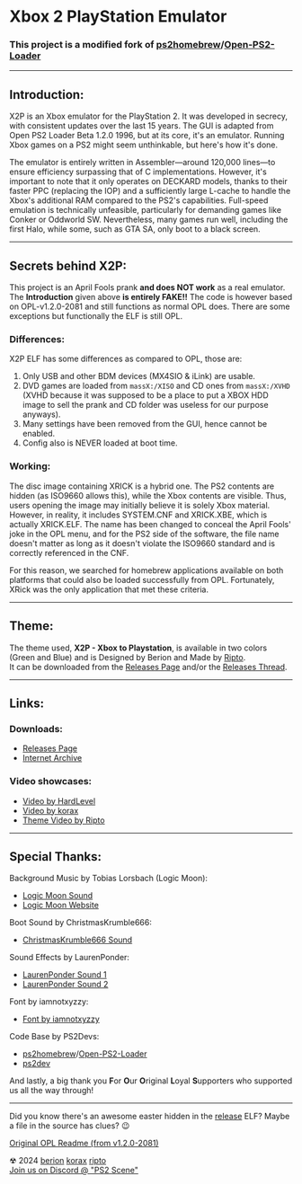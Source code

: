 # Xbox 2 PlayStation Emulator
### This project is a modified fork of [ps2homebrew](https://github.com/ps2homebrew)/[Open-PS2-Loader](https://github.com/ps2homebrew/Open-PS2-Loader)

-----

## Introduction:
X2P is an Xbox emulator for the PlayStation 2. It was developed in secrecy, with consistent updates over the last 15 years. The GUI is adapted from Open PS2 Loader Beta 1.2.0 1996, but at its core, it's an emulator. Running Xbox games on a PS2 might seem unthinkable, but here's how it's done.

The emulator is entirely written in Assembler—around 120,000 lines—to ensure efficiency surpassing that of C implementations. However, it's important to note that it only operates on DECKARD models, thanks to their faster PPC (replacing the IOP) and a sufficiently large L-cache to handle the Xbox's additional RAM compared to the PS2's capabilities. Full-speed emulation is technically unfeasible, particularly for demanding games like Conker or Oddworld SW. Nevertheless, many games run well, including the first Halo, while some, such as GTA SA, only boot to a black screen.

-----

## Secrets behind X2P:
This project is an April Fools prank **and does NOT work** as a real emulator. The **Introduction** given above **is entirely FAKE!!**  The code is however based on OPL-v1.2.0-2081 and still functions as normal OPL does. There are some exceptions but functionally the ELF is still OPL.

### Differences:
X2P ELF has some differences as compared to OPL, those are:
1. Only USB and other BDM devices (MX4SIO & iLink) are usable.
2. DVD games are loaded from ```massX:/XISO``` and CD ones from ```massX:/XVHD``` (XVHD because it was supposed to be a place to put a XBOX HDD image to sell the prank and CD folder was useless for our purpose anyways).
3. Many settings have been removed from the GUI, hence cannot be enabled.
4. Config also is NEVER loaded at boot time.

### Working:
The disc image containing XRICK is a hybrid one. The PS2 contents are hidden (as ISO9660 allows this), while the Xbox contents are visible. Thus, users opening the image may initially believe it is solely Xbox material. However, in reality, it includes SYSTEM.CNF and XRICK.XBE, which is actually XRICK.ELF. The name has been changed to conceal the April Fools' joke in the OPL menu, and for the PS2 side of the software, the file name doesn't matter as long as it doesn't violate the ISO9660 standard and is correctly referenced in the CNF.

For this reason, we searched for homebrew applications available on both platforms that could also be loaded successfully from OPL. Fortunately, XRick was the only application that met these criteria.

-----

## Theme:
The theme used, **X2P - Xbox to Playstation**, is available in two colors (Green and Blue) and is Designed by Berion and Made by [Ripto](https://github.com/knowahitall).  
It can be downloaded from the [Releases Page](https://github.com/koraxial/Xbox-2-PlayStation-Emulator-AlFa/releases/tag/THM-v2) and/or the [Releases Thread](https://www.psx-place.com/threads/opl-theme-x2p-april-fools-xbox-opl-theme-multi-pack-supports-all-opl-forks.43435/).

-----

## Links:
### Downloads:
- [Releases Page]( https://github.com/koraxial/Xbox-2-PlayStation-Emulator-AlFa/releases/)
- [Internet Archive](https://web.archive.org/web/20240401135103/https://cdn.discordapp.com/attachments/799243822743289866/1224268410708295721/X2P.7z?ex=661cdfce&is=660a6ace&hm=3f213340eb1dc629ac282262210a821e737d93f425362fab764ceda424a84173&)

### Video showcases:
- [Video by HardLevel](https://youtu.be/KPsUgV0-FTU)
- [Video by korax](https://youtu.be/jvNvM48Oi48?si=u4i8o4hk7K-KBNAU)
- [Theme Video by Ripto](https://youtu.be/rf9oTtMZo9M)

-----

## Special Thanks:

Background Music by Tobias Lorsbach (Logic Moon):
- [Logic Moon Sound](https://freesound.org/people/LogicMoon/sounds/728162/)
- [Logic Moon Website](https://logic-moon.de/)

Boot Sound by ChristmasKrumble666:
- [ChristmasKrumble666 Sound](https://freesound.org/people/ChristmasKrumble666/sounds/727267/)

Sound Effects by LaurenPonder:
- [LaurenPonder Sound 1](https://freesound.org/people/LaurenPonder/sounds/638903/)
- [LaurenPonder Sound 2](https://freesound.org/people/LaurenPonder/sounds/638899/)

Font by iamnotxyzzy:
- [Font by iamnotxyzzy](https://fontstruct.com/fontstructions/show/1495632)

Code Base by PS2Devs:
- [ps2homebrew](https://github.com/ps2homebrew)/[Open-PS2-Loader](https://github.com/ps2homebrew/Open-PS2-Loader)
- [ps2dev](https://github.com/ps2dev/)

And lastly, a big thank you **F**or **O**ur **O**riginal **L**oyal **S**upporters who supported us all the way through!

-----

Did you know there's an awesome easter hidden in the [release](https://github.com/koraxial/Xbox-2-PlayStation-Emulator-AlFa/releases/tag/17022) ELF?
Maybe a file in the source has clues? 😉

[Original OPL Readme (from v1.2.0-2081)](OPL_README.md)

☢ 2024  [berion](https://www.psx-place.com/members/berion.1431/) [korax](https://github.com/koraxial) [ripto](https://github.com/knowahitall)  
[Join us on Discord @ "PS2 Scene"](https://discord.gg/TS7aBGsWhN)
